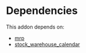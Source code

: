 # Dependencies

This addon depends on:

- [mrp](../../odoo-bringout-oca-ocb-mrp)
- [stock_warehouse_calendar](../../odoo-bringout-oca-stock-logistics-warehouse-stock_warehouse_calendar)
